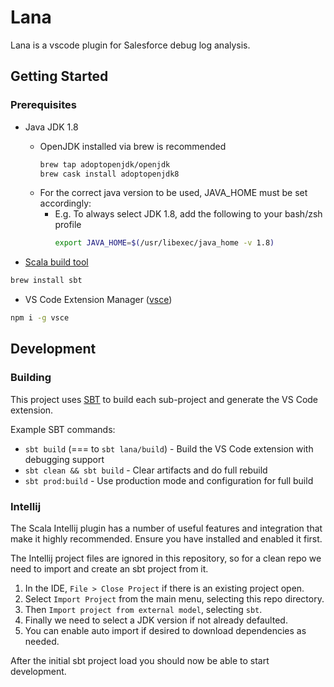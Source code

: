 # Lana

Lana is a vscode plugin for Salesforce debug log analysis.

## Getting Started

### Prerequisites

- Java JDK 1.8
  - OpenJDK installed via brew is recommended
      ```sh
      brew tap adoptopenjdk/openjdk
      brew cask install adoptopenjdk8
      ```
  - For the correct java version to be used, JAVA_HOME must be set accordingly:
    - E.g. To always select JDK 1.8, add the following to your bash/zsh profile
      ```sh
      export JAVA_HOME=$(/usr/libexec/java_home -v 1.8)
      ```

- [Scala build tool](https://www.scala-sbt.org/)

```sh
brew install sbt
```

- VS Code Extension Manager ([vsce](https://github.com/microsoft/vscode-vsce))

```sh
npm i -g vsce
```

## Development

### Building

This project uses [SBT](https://www.scala-sbt.org/) to build each sub-project
and generate the VS Code extension.

Example SBT commands:

- `sbt build` (=== to `sbt lana/build`) - Build the VS Code extension with debugging support
- `sbt clean && sbt build` - Clear artifacts and do full rebuild
- `sbt prod:build` - Use production mode and configuration for full build

### Intellij

The Scala Intellij plugin has a number of useful features and integration that make it
highly recommended. Ensure you have installed and enabled it first.

The Intellij project files are ignored in this repository, so for a clean repo we need
to import and create an sbt project from it.

1. In the IDE, `File > Close Project` if there is an existing project open.
1. Select `Import Project` from the main menu, selecting this repo directory.
1. Then `Import project from external model`, selecting `sbt`.
1. Finally we need to select a JDK version if not already defaulted.
1. You can enable auto import if desired to download dependencies as needed.

After the initial sbt project load you should now be able to start development.

